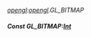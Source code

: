 _[opengl](../../modules/opengl/opengl-module.md):[opengl](../../modules/opengl/opengl-module.md).GL\_BITMAP_
##### Const GL\_BITMAP:[Int](../../modules/wonkey/wonkey-types-int.md)
